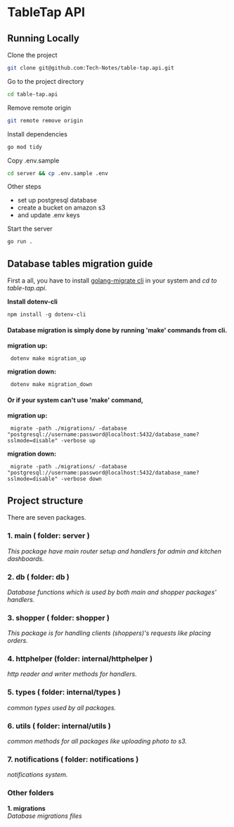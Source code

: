 # TableTap API

## Running Locally

Clone the project

```bash
git clone git@github.com:Tech-Notes/table-tap.api.git
```

Go to the project directory

```bash
cd table-tap.api
```

Remove remote origin

```bash
git remote remove origin
```

Install dependencies

```bash
go mod tidy
```

Copy .env.sample

```bash
cd server && cp .env.sample .env
```

Other steps
   - set up postgresql database
   - create a bucket on amazon s3
   - and update .env keys

Start the server

```bash
go run .
```

## Database tables migration guide
   First a all, you have to install [golang-migrate cli](https://github.com/golang-migrate/migrate/tree/master/cmd/migrate) in your system and *cd to table-tap.api*.

 **Install dotenv-cli**

    npm install -g dotenv-cli

#### Database migration is simply done by running **'make'** commands from cli.

 **migration up:**
     
     dotenv make migration_up 

 **migration down:**
 
     dotenv make migration_down

#### Or if your system can't use **'make'** command,

 **migration up:**
 
     migrate -path ./migrations/ -database "postgresql://username:password@localhost:5432/database_name?sslmode=disable" -verbose up

 **migration down:**
 
     migrate -path ./migrations/ -database "postgresql://username:password@localhost:5432/database_name?sslmode=disable" -verbose down

 
## Project structure

There are seven packages.

   ### 1. main ( folder:  server )
   *This package have main router setup and handlers for admin and kitchen dashboards.* 
     
   ### 2. db ( folder: db )
   *Database functions which is used by both main and shopper packages' handlers.*
     
   ### 3. shopper ( folder: shopper )
   *This package is for handling clients (shoppers)'s requests like placing orders.*
   
   ### 4. httphelper (folder: internal/httphelper )
   *http reader and writer methods for handlers.*

   ### 5. types ( folder: internal/types )
   *common types used by all packages.*
   
   ### 6. utils ( folder: internal/utils )
   *common methods for all packages like uploading photo to s3.*

   ### 7. notifications ( folder: notifications )
   *notifications system.*

### Other folders

   **1. migrations** <br>
   *Database migrations files*
      
     
